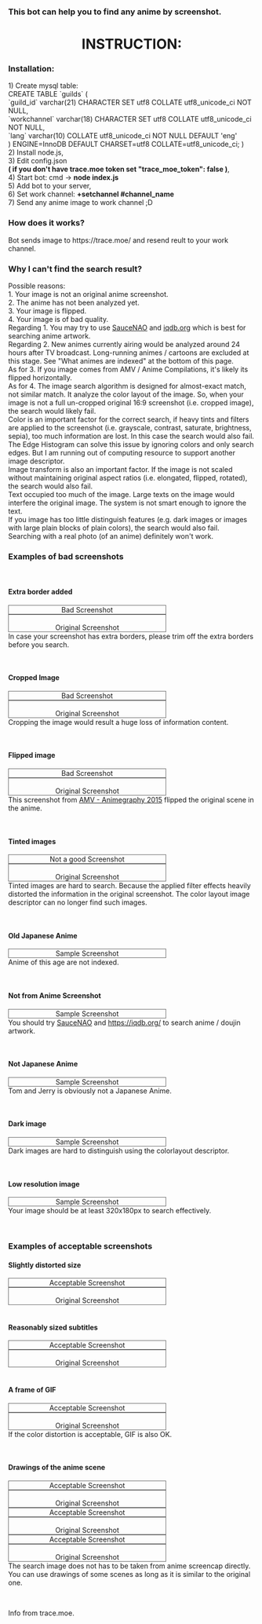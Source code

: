 <h3 style="text-align: left;">This bot can help you to find any anime by screenshot.</h3>
<h1 style="text-align: center;">INSTRUCTION:</h1>
<p>
<h3>Installation: <br></h3>
1) Create mysql table:  <br>
CREATE TABLE `guilds` (<br>
  `guild_id` varchar(21) CHARACTER SET utf8 COLLATE utf8_unicode_ci NOT NULL,<br>
  `workchannel` varchar(18) CHARACTER SET utf8 COLLATE utf8_unicode_ci NOT NULL,<br>
  `lang` varchar(10) COLLATE utf8_unicode_ci NOT NULL DEFAULT 'eng'<br>
) ENGINE=InnoDB DEFAULT CHARSET=utf8 COLLATE=utf8_unicode_ci;
)<br>
2) Install node.js,<br>
3) Edit config.json <b><br>( if you don't have trace.moe token set "trace_moe_token": false )</b>,<br>
4) Start bot: cmd -> <b>node index.js</b><br>
5) Add bot to your server,<br>
6) Set work channel: <b>+setchannel #channel_name</b><br>
7) Send any anime image to work channel ;D<br>
</p>
<p><h3>How does it works?</h3>
Bot sends image to https://trace.moe/ and resend reult to your work channel.
<p>
<p>
<h3>Why I can't find the search result?</h3>
Possible reasons:<br>
1. Your image is not an original anime screenshot.<br>
2. The anime has not been analyzed yet. <br>
3. Your image is flipped. <br>
4. Your image is of bad quality. <br>
Regarding 1. You may try to use <a href="https://saucenao.com/">SauceNAO</a> and <a href="https://iqdb.org/">iqdb.org</a> which is best for searching anime artwork.<br>
Regarding 2. New animes currently airing would be analyzed around 24 hours after TV broadcast. Long-running animes / cartoons are excluded at this stage. See "What animes are indexed" at the bottom of this page.<br>
As for 3. If you image comes from AMV / Anime Compilations, it's likely its flipped horizontally.<br>
As for 4. The image search algorithm is designed for almost-exact match, not similar match. It analyze the color layout of the image. So, when your image is not a full un-cropped original 16:9 screenshot (i.e. cropped image), the search would likely fail. <br>
Color is an important factor for the correct search, if heavy tints and filters are applied to the screenshot (i.e. grayscale, contrast, saturate, brightness, sepia), too much information are lost. In this case the search would also fail. The Edge Histogram can solve this issue by ignoring colors and only search edges. But I am running out of computing resource to support another image descriptor.<br>
Image transform is also an important factor. If the image is not scaled without maintaining original aspect ratios (i.e. elongated, flipped, rotated), the search would also fail.<br>
Text occupied too much of the image. Large texts on the image would interfere the original image. The system is not smart enough to ignore the text.<br>
If you image has too little distinguish features (e.g. dark images or images with large plain blocks of plain colors), the search would also fail.<br>
Searching with a real photo (of an anime) definitely won't work.<br>
</p>
<h3>Examples of bad screenshots</h3>
<br>
<h4>Extra border added</h4>
<div style="float:left;text-align:center;border:1px #666 solid;width:320px"><img alt="" src="https://trace.moe//img/border-bad.jpg" style="max-width:320px;max-height:180px"><br>Bad Screenshot</div>
<div style="float:left;text-align:center;border:1px #666 solid;width:320px"><img alt="" src="https://trace.moe//img/border-good.jpg" style="float:left;max-width:320px;max-height:180px"><br>Original Screenshot</div>
<p style="clear:both">In case your screenshot has extra borders, please trim off the extra borders before you search.</p>
<br>
<h4>Cropped Image</h4>
<div style="float:left;text-align:center;border:1px #666 solid;width:320px"><img alt="" src="https://trace.moe//img/cropped-bad.jpg" style="max-width:320px;max-height:180px"><br>Bad Screenshot</div>
<div style="float:left;text-align:center;border:1px #666 solid;width:320px"><img alt="" src="https://trace.moe//img/cropped-good.jpg" style="float:left;max-width:320px;max-height:180px"><br>Original Screenshot</div>
<p style="clear:both">Cropping the image would result a huge loss of information content. </p>
<br>
<h4>Flipped image</h4>
<div style="float:left;text-align:center;border:1px #666 solid;width:320px"><img alt="" src="https://trace.moe//img/flipped-bad.jpg" style="max-width:320px;max-height:180px"><br>Bad Screenshot</div>
<div style="float:left;text-align:center;border:1px #666 solid;width:320px"><img alt="" src="https://trace.moe//img/flipped-good.jpg" style="float:left;max-width:320px;max-height:180px"><br>Original Screenshot</div>
<p style="clear:both">This screenshot from <a href="https://www.youtube.com/watch?v=TUoWYoTWcnA&feature=youtu.be&t=2m59s">AMV - Animegraphy 2015</a> flipped the original scene in the anime.</p>
<br>
<h4>Tinted images</h4>
<div style="float:left;text-align:center;border:1px #666 solid;width:320px"><img alt="" src="https://trace.moe//img/tinted-bad.jpg" style="max-width:320px;max-height:180px"><br>Not a good Screenshot</div>
<div style="float:left;text-align:center;border:1px #666 solid;width:320px"><img alt="" src="https://trace.moe//img/tinted-good.jpg" style="float:left;max-width:320px;max-height:180px"><br>Original Screenshot</div>
<p style="clear:both">Tinted images are hard to search. Because the applied filter effects heavily distorted the information in the original screenshot. The color layout image descriptor can no longer find such images.</p>
<br>
<h4>Old Japanese Anime</h4>
<div style="float:left;text-align:center;border:1px #666 solid;width:320px"><img alt="" src="https://trace.moe//img/old-bad.jpg" style="max-width:320px;max-height:180px"><br>Sample Screenshot</div>
<p style="clear:both">Anime of this age are not indexed.</p>
<br>
<h4>Not from Anime Screenshot</h4>
<div style="float:left;text-align:center;border:1px #666 solid;width:320px"><img alt="" src="https://trace.moe//img/notanime-bad.jpg" style="max-width:320px;max-height:180px"><br>Sample Screenshot</div>
<p style="clear:both">You should try <a href="https://saucenao.com/">SauceNAO</a> and <a href="https://iqdb.org/">https://iqdb.org/</a> to search anime / doujin artwork.</p>
<br>
<h4>Not Japanese Anime</h4>
<div style="float:left;text-align:center;border:1px #666 solid;width:320px"><img alt="" src="https://trace.moe//img/nonjapanese-bad.jpg" style="max-width:320px;max-height:180px"><br>Sample Screenshot</div>
<p style="clear:both">Tom and Jerry is obviously not a Japanese Anime.</p>
<br>
<h4>Dark image</h4>
<div style="float:left;text-align:center;border:1px #666 solid;width:320px"><img alt="" src="https://trace.moe//img/dark-bad.jpg" style="max-width:320px;max-height:180px"><br>Sample Screenshot</div>
<p style="clear:both">Dark images are hard to distinguish using the colorlayout descriptor.</p>
<br>
<h4>Low resolution image</h4>
<div style="float:left;text-align:center;border:1px #666 solid;width:320px"><img alt="" src="https://trace.moe//img/lowres-bad.jpg" style="max-width:320px;max-height:180px"><br>Sample Screenshot</div>
<p style="clear:both">Your image should be at least 320x180px to search effectively.</p>
<br>
<h3>Examples of acceptable screenshots</h3>
<h4>Slightly distorted size</h4>
<div style="float:left;text-align:center;border:1px #666 solid;width:320px"><img alt="" src="https://trace.moe//img/distorted-bad.jpg" style="max-width:320px;max-height:180px"><br>Acceptable Screenshot</div>
<div style="float:left;text-align:center;border:1px #666 solid;width:320px"><img alt="" src="https://trace.moe//img/distorted-good.jpg" style="float:left;max-width:320px;max-height:180px"><br>Original Screenshot</div>
<p style="clear:both"></p>
<br>
<h4>Reasonably sized subtitles</h4>
<div style="float:left;text-align:center;border:1px #666 solid;width:320px"><img alt="" src="https://trace.moe//img/subtitles-bad.jpg" style="max-width:320px;max-height:180px"><br>Acceptable Screenshot</div>
<div style="float:left;text-align:center;border:1px #666 solid;width:320px"><img alt="" src="https://trace.moe//img/subtitles-good.jpg" style="float:left;max-width:320px;max-height:180px"><br>Original Screenshot</div>
<p style="clear:both"></p>
<br>
<h4>A frame of GIF</h4>
<div style="float:left;text-align:center;border:1px #666 solid;width:320px"><img alt="" src="https://trace.moe//img/gif-bad.jpg" style="max-width:320px;max-height:180px"><br>Acceptable Screenshot</div>
<div style="float:left;text-align:center;border:1px #666 solid;width:320px"><img alt="" src="https://trace.moe//img/gif-good.jpg" style="float:left;max-width:320px;max-height:180px"><br>Original Screenshot</div>
<p style="clear:both">If the color distortion is acceptable, GIF is also OK. </p>
<br>
<h4>Drawings of the anime scene</h4>
<div style="float:left;text-align:center;border:1px #666 solid;width:320px"><img alt="" src="https://trace.moe//img/draw-bad.jpg" style="max-width:320px;max-height:180px"><br>Acceptable Screenshot</div>
<div style="float:left;text-align:center;border:1px #666 solid;width:320px"><img alt="" src="https://trace.moe//img/draw-good.jpg" style="float:left;max-width:320px;max-height:180px"><br>Original Screenshot</div>
<div style="float:left;text-align:center;border:1px #666 solid;width:320px"><img alt="" src="https://trace.moe//img/draw2-bad.jpg" style="max-width:320px;max-height:180px"><br>Acceptable Screenshot</div>
<div style="float:left;text-align:center;border:1px #666 solid;width:320px"><img alt="" src="https://trace.moe//img/draw2-good.jpg" style="float:left;max-width:320px;max-height:180px"><br>Original Screenshot</div>
<div style="float:left;text-align:center;border:1px #666 solid;width:320px"><img alt="" src="https://trace.moe//img/draw3-bad.jpg" style="max-width:320px;max-height:180px"><br>Acceptable Screenshot</div>
<div style="float:left;text-align:center;border:1px #666 solid;width:320px"><img alt="" src="https://trace.moe//img/draw3-good.jpg" style="float:left;max-width:320px;max-height:180px"><br>Original Screenshot</div><br>
<p style="clear:both">The search image does not has to be taken from anime screencap directly. You can use drawings of some scenes as long as it is similar to the original one.</p>
<br>
<p>Info from trace.moe.</p>
